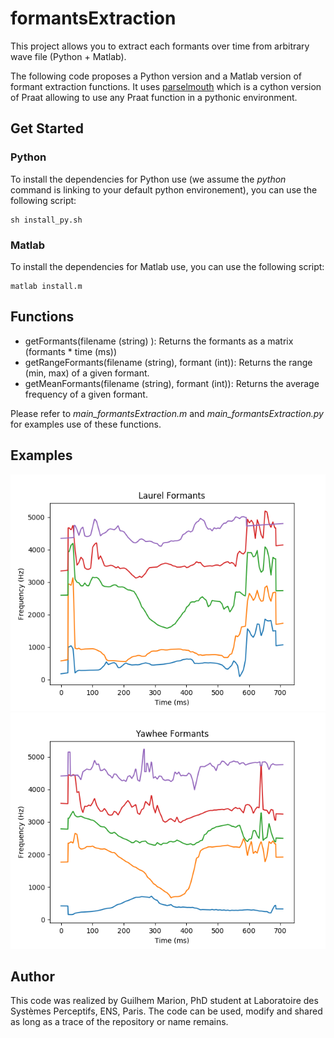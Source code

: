 # formantsExtraction
This project allows you to extract each formants over time from arbitrary wave file (Python + Matlab).

The following code proposes a Python version and a Matlab version of formant extraction functions. It uses [parselmouth](https://github.com/YannickJadoul/Parselmouth) which is a cython version of Praat allowing to use any Praat function in a pythonic environment.

## Get Started
### Python
To install the dependencies for Python use (we assume the $python$ command is linking to your default python environement), you can use the following script:

    sh install_py.sh

### Matlab
To install the dependencies for Matlab use, you can use the following script:
    
    matlab install.m

## Functions
    
   * getFormants(filename (string) ): Returns the formants as a matrix (formants * time (ms))
   * getRangeFormants(filename (string), formant (int)): Returns the range (min, max) of a given formant.
   * getMeanFormants(filename (string), formant (int)): Returns the average frequency of a given formant.
    
Please refer to *main_formantsExtraction.m* and *main_formantsExtraction.py* for examples use of these functions.

## Examples

<p align="center"> 
    <img src="Laurel.png">
    <img src="Yawhee.png">
</p>

## Author

This code was realized by Guilhem Marion, PhD student at Laboratoire des Systèmes Perceptifs, ENS, Paris. The code can be used, modify and shared as long as a trace of the repository or name remains.
